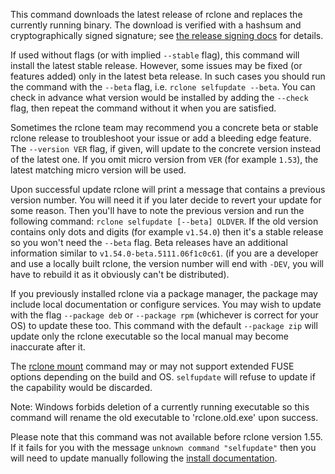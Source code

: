 This command downloads the latest release of rclone and replaces the
currently running binary. The download is verified with a hashsum and
cryptographically signed signature; see [the release signing
docs](/release_signing/) for details.

If used without flags (or with implied `--stable` flag), this command
will install the latest stable release. However, some issues may be fixed
(or features added) only in the latest beta release. In such cases you should
run the command with the `--beta` flag, i.e. `rclone selfupdate --beta`.
You can check in advance what version would be installed by adding the
`--check` flag, then repeat the command without it when you are satisfied.

Sometimes the rclone team may recommend you a concrete beta or stable
rclone release to troubleshoot your issue or add a bleeding edge feature.
The `--version VER` flag, if given, will update to the concrete version
instead of the latest one. If you omit micro version from `VER` (for
example `1.53`), the latest matching micro version will be used.

Upon successful update rclone will print a message that contains a previous
version number. You will need it if you later decide to revert your update
for some reason. Then you'll have to note the previous version and run the
following command: `rclone selfupdate [--beta] OLDVER`.
If the old version contains only dots and digits (for example `v1.54.0`)
then it's a stable release so you won't need the `--beta` flag. Beta releases
have an additional information similar to `v1.54.0-beta.5111.06f1c0c61`.
(if you are a developer and use a locally built rclone, the version number
will end with `-DEV`, you will have to rebuild it as it obviously can't
be distributed).

If you previously installed rclone via a package manager, the package may
include local documentation or configure services. You may wish to update
with the flag `--package deb` or `--package rpm` (whichever is correct for
your OS) to update these too. This command with the default `--package zip`
will update only the rclone executable so the local manual may become
inaccurate after it.

The [rclone mount](/commands/rclone_mount/) command may
or may not support extended FUSE options depending on the build and OS.
`selfupdate` will refuse to update if the capability would be discarded.

Note: Windows forbids deletion of a currently running executable so this
command will rename the old executable to 'rclone.old.exe' upon success.

Please note that this command was not available before rclone version 1.55.
If it fails for you with the message `unknown command "selfupdate"` then
you will need to update manually following the
[install documentation](https://rclone.org/install/).
